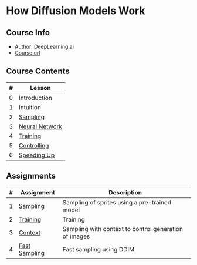# How Diffusion Models Work

## Course Info

- Author: DeepLearning.ai
- [Course url](https://learn.deeplearning.ai/courses/diffusion-models)

## Course Contents

|#|Lesson    |
|-|----------|
|0|Introduction|
|1|Intuition|
|2|[Sampling](./notes/Lesson_2.md)|
|3|[Neural Network](./notes/Lesson_3.md)|
|4|[Training](./notes/Lesson_4.md)|
|5|[Controlling](./notes/Lesson_5.md)|
|6|[Speeding Up](./notes/Lesson_6.md)|

## Assignments

|#|Assignment|Description|
|-|----------|-----------|
|1|[Sampling](./notes/Lesson_2.md#notebook)|Sampling of sprites using a pre-trained model|
|2|[Training](./notes/Lesson_4.md#notebook)|Training|
|3|[Context](./notes/Lesson_5.md#notebook)|Sampling with context to control generation of images|
|4|[Fast Sampling](./notes/Lesson_6.md#notebook)|Fast sampling using DDIM|
